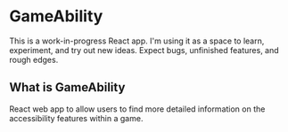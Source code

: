 # GameAbility

This is a work-in-progress React app. I'm using it as a space to learn, experiment, and try out new ideas. Expect bugs, unfinished features, and rough edges.

## What is GameAbility

React web app to allow users to find more detailed information on the accessibility features within a game.
